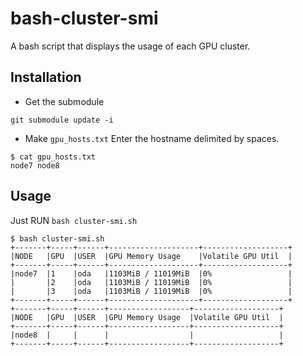 # bash-cluster-smi
A bash script that displays the usage of each GPU cluster.

## Installation
- Get the submodule
```
git submodule update -i
```

- Make `gpu_hosts.txt`
Enter the hostname delimited by spaces.

```
$ cat gpu_hosts.txt
node7 node8
```


## Usage
Just RUN `bash cluster-smi.sh`
```
$ bash cluster-smi.sh
+-------+-----+------+--------------------+-------------------+
|NODE   |GPU  |USER  |GPU Memory Usage    |Volatile GPU Util  |
+-------+-----+------+--------------------+-------------------+
|node7  |1    |oda   |1103MiB / 11019MiB  |0%                 |
|       |2    |oda   |1103MiB / 11019MiB  |0%                 |
|       |3    |oda   |1103MiB / 11019MiB  |0%                 |
+-------+-----+------+--------------------+-------------------+
+-------+-----+------+------------------+-------------------+
|NODE   |GPU  |USER  |GPU Memory Usage  |Volatile GPU Util  |
+-------+-----+------+------------------+-------------------+
|node8  |     |      |                  |                   |
+-------+-----+------+------------------+-------------------+
```

